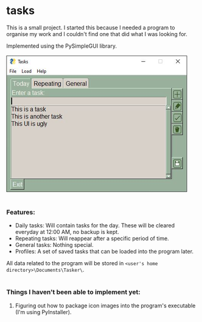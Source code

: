 # tasks

 This is a small project. I started this because I needed a program to organise my work and I couldn't find one that did what I was looking for. 
 
 Implemented using the PySimpleGUI library.    
 <br />
 ![alt text](https://github.com/sadpotat/tasks-app/blob/main/screenshot.JPG?raw=true)
 <br />
 <br />
 ### Features:
 - Daily tasks: Will contain tasks for the day. These will be cleared everyday at 12:00 AM, no backup is kept.
 - Repeating tasks: Will reappear after a specific period of time.
 - General tasks: Nothing special. 
 - Profiles: A set of saved tasks that can be loaded into the program later.

 All data related to the program will be stored in `<user's home directory>\Documents\Tasker\`.  
 <br />
 ### Things I haven't been able to implement yet:
 1. Figuring out how to package icon images into the program's executable (I'm using PyInstaller).
